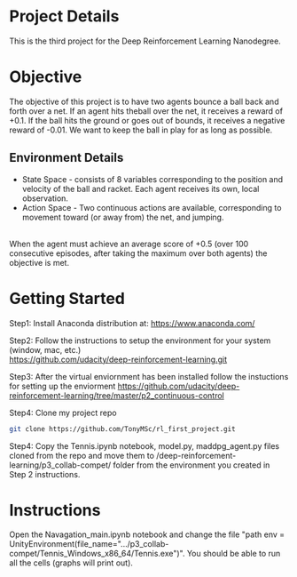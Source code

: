 # Project Details
This is the third project for the Deep Reinforcement Learning Nanodegree.  

# Objective
The objective of this project is to have two agents bounce a ball back and forth over a net.  If an agent hits theball over the net, it receives a reward of +0.1.  If the ball hits the ground or goes out of bounds, it receives a negative reward of -0.01.  We want to keep the ball in play for as long as possible.

## Environment Details
* State Space - consists of 8 variables corresponding to the position and velocity of the ball and racket. Each agent receives its own, local observation. 
* Action Space - Two continuous actions are available, corresponding to movement toward (or away from) the net, and jumping.

<br> When the agent must achieve an average score of +0.5 (over 100 consecutive episodes, after taking the maximum over both agents) the objective is met.

# Getting Started
Step1:
Install Anaconda distribution at:
https://www.anaconda.com/

Step2:
Follow the instructions to setup the environment for your system (window, mac, etc.) \
https://github.com/udacity/deep-reinforcement-learning.git

Step3:
After the virtual enviornment has been installed follow the instuctions for setting up the enviorment
https://github.com/udacity/deep-reinforcement-learning/tree/master/p2_continuous-control

Step4:
Clone my project repo

```bash
git clone https://github.com/TonyMSc/rl_first_project.git
```

Step4:
Copy the Tennis.ipynb notebook, model.py, maddpg_agent.py files cloned from the repo and move them to /deep-reinforcement-learning/p3_collab-compet/ folder from the environment you created in Step 2 instructions.


# Instructions
Open the Navagation_main.ipynb notebook and change the file "path env = UnityEnvironment(file_name=".../p3_collab-compet/Tennis_Windows_x86_64/Tennis.exe")". You should be able to run all the cells (graphs will print out).  


